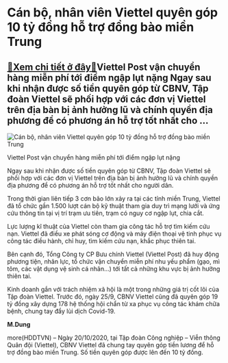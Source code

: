 Cán bộ, nhân viên Viettel quyên góp 10 tỷ đồng hỗ trợ đồng bào miền Trung
=========================================================================

[:gift:Xem chi tiết ở đây:gift:](https://hddtvn.com/can-bo-nhan-vien-viettel-quyen-gop-10-ty-dong-ho-tro-dong-bao-mien-trung/)Viettel Post vận chuyển hàng miễn phí tới điểm ngập lụt nặng Ngay sau khi nhận được số tiền quyên góp từ CBNV, Tập đoàn Viettel sẽ phối hợp với các đơn vị Viettel trên địa bàn bị ảnh hưởng lũ và chính quyền địa phương để có phương án hỗ trợ tốt nhất cho …
---------------------------------------------------------------------------------------------------------------------------------------------------------------------------------------------------------------------------------------------------------------





![Cán bộ, nhân viên Viettel quyên góp 10 tỷ đồng hỗ trợ đồng bào miền Trung](https://hddtvn.com/wp-content/uploads/2021/01/1610_ViettelPost_van_chuyen_hang_mien_phi_den_diem_ngap_lut_nang-1.jpg "Cán bộ, nhân viên Viettel quyên góp 10 tỷ đồng hỗ trợ đồng bào miền Trung")


Viettel Post vận chuyển hàng miễn phí tới điểm ngập lụt nặng



Ngay sau khi nhận được số tiền quyên góp từ CBNV, Tập đoàn Viettel sẽ phối hợp với các đơn vị Viettel trên địa bàn bị ảnh hưởng lũ và chính quyền địa phương để có phương án hỗ trợ tốt nhất cho người dân.


Trong thời gian liên tiếp 3 cơn bão lớn xảy ra tại các tỉnh miền Trung, Viettel đã tổ chức gần 1.500 lượt cán bộ kỹ thuật tham gia duy trì mạng lưới và ứng cứu thông tin tại vị trí trạm ưu tiên, trạm có nguy cơ ngập lụt, chia cắt.


Lực lượng kĩ thuật của Viettel còn tham gia công tác hỗ trợ tìm kiếm cứu nạn. Viettel đã điều xe phát sóng cơ động và máy điện thoại vệ tinh phục vụ công tác điều hành, chỉ huy, tìm kiếm cứu nạn, khắc phục thiên tai.


Bên cạnh đó, Tổng Công ty CP Bưu chính Viettel (Viettel Post) đã huy động phương tiện, nhân lực, tổ chức vận chuyển miễn phí nhu yếu phẩm (gạo, mì tôm, các vật dụng vệ sinh cá nhân…) tới tất cả những khu vực bị ảnh hưởng thiên tai.


Kinh doanh gắn với trách nhiệm xã hội là một trong những giá trị cốt lõi của Tập đoàn Viettel. Trước đó, ngày 25/9, CBNV Viettel cũng đã quyên góp 19 tỷ đồng xây dựng 178 hệ thống hội chẩn từ xa phục vụ công tác khám chữa bệnh, chung tay đẩy lùi dịch Covid-19.




**M.Dung**



more(HDDTVN) – Ngày 20/10/2020, tại Tập đoàn Công nghiệp – Viễn thông Quân đội (Viettel), CBNV Viettel đã chung tay quyên góp tiền lương để hỗ trợ đồng bào miền Trung. Số tiền quyên góp được lên đến 10 tỷ đồng.

